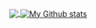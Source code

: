 <a href="https://github.com/anuraghazra/github-readme-stats">
  <img align="center" src="https://github-readme-stats.vercel.app/api?username=mdawsonuk&count_private=true&show_icons=true&theme=dark&line_height=27" />
</a>
<a href="https://github.com/anuraghazra/github-readme-stats">
  <img align="center" src="https://github-readme-stats.vercel.app/api/top-langs/?username=mdawsonuk&theme=dark&hide=CSS,Batchfile,Javascript,HTML" alt="My Github stats" />
</a>
<!--
**saiputravu/saiputravu** is a ✨ _special_ ✨ repository because its `README.md` (this file) appears on your GitHub profile.

Here are some ideas to get you started:

- 🔭 I’m currently working on ...
- 🌱 I’m currently learning ...
- 👯 I’m looking to collaborate on ...
- 🤔 I’m looking for help with ...
- 💬 Ask me about ...
- 📫 How to reach me: ...
- 😄 Pronouns: ...
- ⚡ Fun fact: ...
-->
